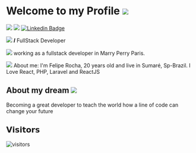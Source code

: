 # Welcome to my Profile <img src="https://img.icons8.com/clouds/32/000000/github.png"/>

[![](https://img.shields.io/badge/-@ferouck-%231DA1F2?style=flat-square&logo=twitter&logoColor=ffffff)](https://twitter.com/ferouck)
[![](https://img.shields.io/badge/-@ferouck-%23181717?style=flat-square&logo=github)](https://github.com/ferouck)
[![Linkedin Badge](https://img.shields.io/badge/-feliperocha-blue?style=flat-square&logo=Linkedin&logoColor=white&link=https://www.linkedin.com/in/felipe-isaquiel-b1bb76145/)](https://www.linkedin.com/in/felipe-isaquiel-b1bb76145/)


<img src="https://img.icons8.com/officexs/16/000000/code.png"/> 𝑰 FullStack Developer

<img src="https://img.icons8.com/plasticine/16/000000/work.png"/> working as a fullstack developer in Marry Perry Paris.

<img src="https://img.icons8.com/cute-clipart/16/000000/ask-question.png"/> About me: I'm Felipe Rocha,  20 years old and live in Sumaré, Sp-Brazil. I Love React, PHP, Laravel and ReactJS

## About my dream <img src="https://img.icons8.com/office/24/000000/partly-cloudy-night--v2.png"/>
Becoming a great developer to teach the world how a line of code can change your future

## 𝗩𝗶𝘀𝗶𝘁𝗼𝗿𝘀
![visitors](https://visitor-badge.glitch.me/badge?page_id=ferouck)
